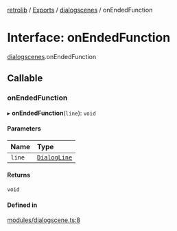 [retrolib](../README.md) / [Exports](../modules.md) / [dialogscenes](../modules/dialogscenes.md) / onEndedFunction

# Interface: onEndedFunction

[dialogscenes](../modules/dialogscenes.md).onEndedFunction

## Callable

### onEndedFunction

▸ **onEndedFunction**(`line`): `void`

#### Parameters

| Name | Type |
| :------ | :------ |
| `line` | [`DialogLine`](../modules/dialogscenes.md#dialogline) |

#### Returns

`void`

#### Defined in

[modules/dialogscene.ts:8](https://github.com/philbgarner/retrolib/blob/9851c78/src/modules/dialogscene.ts#L8)

